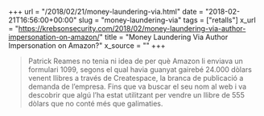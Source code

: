 +++
url = "/2018/02/21/money-laundering-via.html"
date = "2018-02-21T16:56:00+00:00"
slug = "money-laundering-via"
tags = ["retalls"]
x_url = "https://krebsonsecurity.com/2018/02/money-laundering-via-author-impersonation-on-amazon/"
title = "Money Laundering Via Author Impersonation on Amazon?"
x_source = ""
+++


> Patrick Reames no tenia ni idea de per què Amazon li enviava un formulari 1099, segons el qual havia guanyat gairebé 24.000 dòlars venent llibres a través de Createspace, la branca de publicació a demanda de l’empresa. Fins que va buscar el seu nom al web i va descobrir que algú l’ha estat utilitzant per vendre un llibre de 555 dòlars que no conté més que galimaties.

